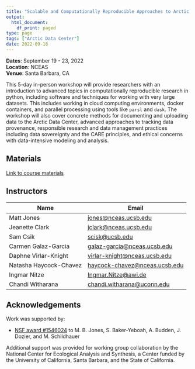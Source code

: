 ```yaml
---
title: "Scalable and Computationally Reproducible Approaches to Arctic Research"
output:
  html_document:
    df_print: paged
type: page
tags: ["Arctic Data Center"]
date: 2022-09-18
---
```




__Dates__: September 19 - 23, 2022<br>
__Location__: NCEAS <br>
__Venue__: Santa Barbara, CA

This 5-day in-person workshop will provide researchers with an introduction to advanced topics in computationally reproducible research in python, including software and techniques for working with very large datasets. This includes working in cloud computing environments, docker containers, and parallel processing using tools like `parsl` and `dask`. The workshop will also cover concrete methods for documenting and uploading data to the Arctic Data Center, advanced approaches to tracking data provenance, responsible research and data management practices including data sovereignty and the CARE principles, and ethical concerns with data-intensive modeling and analysis.



## Materials

[Link to course materials](https://learning.nceas.ucsb.edu/2022-09-arctic/)


## Instructors

|Name         | Email              |
|-------------|--------------------|
|Matt Jones | jones@nceas.ucsb.edu|
|Jeanette Clark | jclark@nceas.ucsb.edu |
|Sam Csik | scisk@ucsb.edu|
|Carmen Galaz-Garcia | galaz-garcia@nceas.ucsb.edu |
|Daphne Virlar-Knight| virlar-knight@nceas.ucsb.edu |
|Natasha Haycock-Chavez | haycock-chavez@nceas.ucsb.edu|
|Ingmar Nitze | Ingmar.Nitze@awi.de|
|Chandi Witharana | chandi.witharana@uconn.edu |

## Acknowledgements

Work was supported by:

- [NSF award #1546024](http://www.nsf.gov/awardsearch/showAward?AWD_ID=1546024) to M. B. Jones, S. Baker-Yeboah, A. Budden, J. Dozier, and M. Schildhauer

Additional support was provided for working group collaboration by the National Center for Ecological Analysis and Synthesis, a Center funded by the University of California, Santa Barbara, and the State of California.